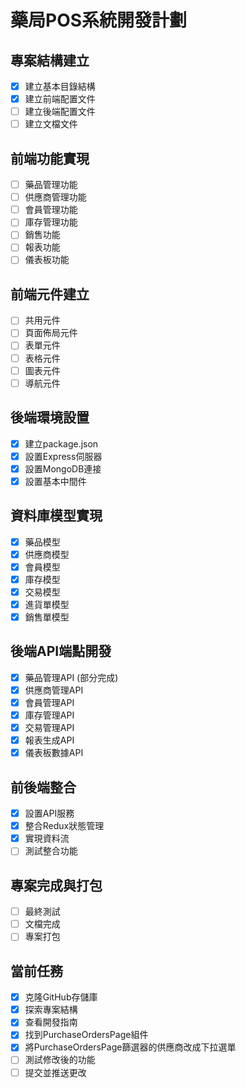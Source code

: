 # 藥局POS系統開發計劃

## 專案結構建立
- [x] 建立基本目錄結構
- [x] 建立前端配置文件
- [ ] 建立後端配置文件
- [ ] 建立文檔文件

## 前端功能實現
- [ ] 藥品管理功能
- [ ] 供應商管理功能
- [ ] 會員管理功能
- [ ] 庫存管理功能
- [ ] 銷售功能
- [ ] 報表功能
- [ ] 儀表板功能

## 前端元件建立
- [ ] 共用元件
- [ ] 頁面佈局元件
- [ ] 表單元件
- [ ] 表格元件
- [ ] 圖表元件
- [ ] 導航元件

## 後端環境設置
- [x] 建立package.json
- [x] 設置Express伺服器
- [x] 設置MongoDB連接
- [x] 設置基本中間件

## 資料庫模型實現
- [x] 藥品模型
- [x] 供應商模型
- [x] 會員模型
- [x] 庫存模型
- [x] 交易模型
- [x] 進貨單模型
- [x] 銷售單模型

## 後端API端點開發
- [x] 藥品管理API (部分完成)
- [x] 供應商管理API
- [x] 會員管理API
- [x] 庫存管理API
- [x] 交易管理API
- [x] 報表生成API
- [x] 儀表板數據API

## 前後端整合
- [x] 設置API服務
- [x] 整合Redux狀態管理
- [x] 實現資料流
- [ ] 測試整合功能

## 專案完成與打包
- [ ] 最終測試
- [ ] 文檔完成
- [ ] 專案打包

## 當前任務
- [x] 克隆GitHub存儲庫
- [x] 探索專案結構
- [x] 查看開發指南
- [x] 找到PurchaseOrdersPage組件
- [x] 將PurchaseOrdersPage篩選器的供應商改成下拉選單
- [ ] 測試修改後的功能
- [ ] 提交並推送更改
